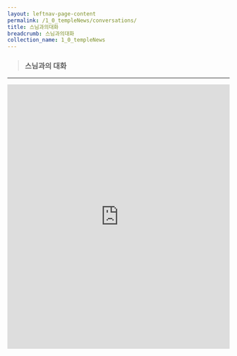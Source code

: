 ```yaml
---
layout: leftnav-page-content
permalink: /1_0_templeNews/conversations/
title: 스님과의대화
breadcrumb: 스님과의대화
collection_name: 1_0_templeNews
---
```


> ### **스님과의 대화**

---

<iframe width="100%"
        height="600"
        src="https://m.cafe.naver.com/ca-fe/web/cafes/29963936/menus/9"
        frameborder="0"
        allow="autoplay; encrypted-media"
        allowfullscreen></iframe>
